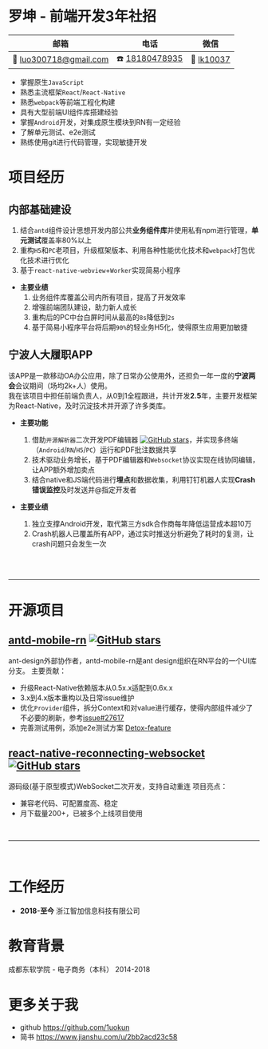 # 罗坤 - 前端开发3年社招


|邮箱|电话|微信|
|----|----|----|
|📮 [luo300718@gmail.com](mailto:luo300718@gmail.com)|☎️ [18180478935](tel:18180478935)|💚 [lk10037](http://luokun.oss-cn-hangzhou.aliyuncs.com/resume/lk10037.jpg)|

 - 掌握原生`JavaScript`
 - 熟悉主流框架`React`/`React-Native`
 - 熟悉`webpack`等前端工程化构建
 - 具有大型前端UI组件库搭建经验
 - 掌握`Android`开发，对集成原生模块到RN有一定经验
 - 了解单元测试、e2e测试
 - 熟练使用git进行代码管理，实现敏捷开发

# 项目经历

## 内部基础建设

 1. 结合`antd`组件设计思想开发内部公共**业务组件库**并使用私有npm进行管理，**单元测试**覆盖率80%以上
 2. 重构`H5`和`PC`老项目，升级框架版本、利用各种性能优化技术和`webpack`打包优化技术进行优化
 3. 基于`react-native-webview`+`Worker`实现简易小程序

 - **主要业绩**<br/>
   1. 业务组件库覆盖公司内所有项目，提高了开发效率
   2. 增强前端团队建设，助力新人成长
   3. 重构后的PC中台白屏时间从最高的`8s`降低到`2s`
   4. 基于简易小程序平台将后期`90%`的轻业务H5化，使得原生应用更加敏捷

## 宁波人大履职APP
该APP是一款移动OA办公应用，除了日常办公使用外，还担负一年一度的**宁波两会**会议期间（场均2k+人）使用。<br/>
我在该项目中担任前端负责人，从0到1全程跟进，共计开发**2.5**年，主要开发框架为React-Native，及时沉淀技术并开源了许多类库。

 - **主要功能**<br/>
   1. 借助`开源解析器`二次开发PDF编辑器 [![GitHub stars](https://img.shields.io/badge/预览照-PDF阅读器-red)](http://luokun.oss-cn-hangzhou.aliyuncs.com/resume/pdf%E9%98%85%E8%AF%BB%E5%99%A8.jpg)，并实现多终端（`Android`/`RN`/`H5`/`PC`）运行和PDF批注数据共享
   2. 技术驱动业务增长，基于PDF编辑器和`Websocket`协议实现在线协同编辑，让APP额外增加卖点
   3. 结合native和JS端代码进行**埋点**和数据收集，利用钉钉机器人实现**Crash错误监控**及时发送并@指定开发者
   
 - **主要业绩**<br/>
   1. 独立支撑Android开发，取代第三方sdk合作商每年降低运营成本超10万
   2. Crash机器人已覆盖所有APP，通过实时推送分析避免了耗时的复测，让crash问题只会发生一次

<br/>
<br/>
<hr/>

# 开源项目
## [antd-mobile-rn](https://gitHub.com/ant-design/ant-design-mobile-rn) [![GitHub stars](https://img.shields.io/github/stars/ant-design/ant-design-mobile-rn.svg?style=social&label=Star&maxAge=2592000)](https://GitHub.com/ant-design/ant-design-mobile-rn)
ant-design外部协作者，antd-mobile-rn是ant design组织在RN平台的一个UI库分支。
主要贡献：
 - 升级React-Native依赖版本从0.5x.x适配到0.6x.x
 - 3.x到4.x版本重构以及日常issue维护
 - 优化`Provider`组件，拆分Context和对value进行缓存，使得内部组件减少了不必要的刷新，参考[issue#27617](https://github.com/ant-design/ant-design/issues/27617)
 - 完善测试用例，添加e2e测试方案 [Detox-feature](https://github.com/ant-design/ant-design-mobile-rn/pull/778#issuecomment-607599827)

## [react-native-reconnecting-websocket](https://github.com/React-Sextant/react-native-reconnecting-websocket) [![GitHub stars](https://img.shields.io/github/stars/React-Sextant/react-native-reconnecting-websocket.svg?style=social&label=Star&maxAge=2592000)](https://GitHub.com/React-Sextant/react-native-reconnecting-websocket)
源码级(基于原型模式)WebSocket二次开发，支持自动重连
项目亮点：
 - 兼容老代码、可配置度高、稳定
 - 月下载量200+，已被多个上线项目使用

<br/>
<hr/>
<br/>

# 工作经历
 - **2018-至今** 浙江智加信息科技有限公司<br/>

# 教育背景
成都东软学院 - 电子商务（本科） 2014-2018

# 更多关于我
 - github https://github.com/1uokun
 - 简书 https://www.jianshu.com/u/2bb2acd23c58
